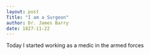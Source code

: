 ```yaml
---
layout: post
Title: "I am a Surgeon"
author: Dr. James Barry
date: 1827-11-22
---
```

Today I started working as a medic in the armed forces
